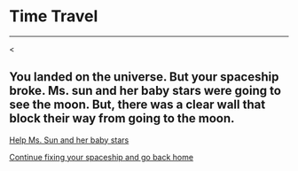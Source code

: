 # Time Travel
---
<
## You landed on the universe. But your spaceship broke. Ms. sun and her baby stars were going to see the moon. But, there was a clear wall that block their way from going to the moon.  
  
[Help Ms. Sun and her baby stars](solution-1.md)  
  
[Continue fixing your spaceship and go back home](solution-2.md)  

